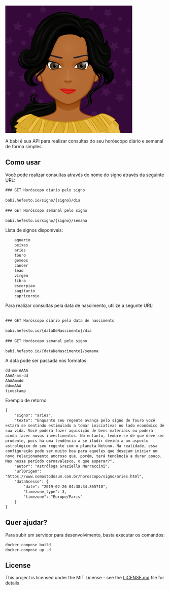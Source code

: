 ![alt text](./public/babi.png)

A babi é sua API para realizar consultas do seu horóscopo diário e semanal de forma simples. 

## Como usar

Você pode realizar consultas através do nome do signo através da seguinte URL:

```
### GET Horóscopo diário pelo signo

babi.hefesto.io/signo/{signo}/dia

### GET Horóscopo semanal pelo signo

babi.hefesto.io/signo/{signo}/semana
```
Lista de signos disponíveis:
```
    aquario
    peixes
    aries
    touro
    gemeos
    cancer
    leao
    virgem
    libra
    escorpiao
    sagitario
    capricornio
```
Para realizar consultas pela data de nascimento, utilize a segunte URL:
```

### GET Horóscopo diário pela data de nascimento

babi.hefesto.io/{dataDeNascimento}/dia

### GET Horóscopo semanal pelo signo

babi.hefesto.io/{dataDeNascimento}/semana

```
A data pode ser passada nos formatos:
```
dd-mm-AAAA
AAAA-mm-dd
AAAAmmdd
ddmmAAA
timestamp
```
Exemplo de retorno:
```
{
    "signo": "aries",
    "texto": "Enquanto seu regente avança pelo signo de Touro você estará se sentindo estimulado a tomar iniciativas no lado econômico de sua vida. Você poderá fazer aquisição de bens materiais ou poderá ainda fazer novos investimentos. No entanto, lembre-se de que deve ser prudente, pois há uma tendência a se iludir devido a um aspecto astrológico do seu regente com o planeta Netuno. Na realidade, essa configuração pode ser muito boa para aqueles que desejam iniciar um novo relacionamento amoroso que, porém, terá tendência a durar pouco. Mas nesse período carnavalesco, o que esperar?",
    "autor": "Astróloga Graziella Marraccini",
    "urlOrigem": "https://www.somostodosum.com.br/horoscopo/signo/aries.html",
    "dataAcesso": {
        "date": "2019-02-26 04:38:34.865710",
        "timezone_type": 3,
        "timezone": "Europe/Paris"
    }
}
```
## Quer ajudar?

Para subir um servidor para desenvolvimento, basta executar os comandos:
```
docker-compose build
docker-compose up -d
```

## License

This project is licensed under the MIT License - see the [LICENSE.md](LICENSE.md) file for details
